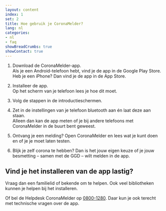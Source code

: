 ```yaml
---
layout: content
index: 1
set: 2
title: Hoe gebruik je CoronaMelder?
lang: nl
categories:
- nl
- faq
showBreadCrumbs: true
showContact: true
--- 
```

1. Download de CoronaMelder-app.<br />
Als je een Android-telefoon hebt, vind je de app in de Google Play Store.<br />
Heb je een iPhone? Dan vind je de app in de App Store.<br />

2. Installeer de app.<br />
Op het scherm van je telefoon lees je hoe dit moet.<br />

3. Volg de stappen in de introductieschermen.

4. Zet in de instellingen van je telefoon bluetooth aan én laat deze aan staan.<br />
Alleen dan kan de app meten of je bij andere telefoons met CoronaMelder in de buurt bent geweest.<br />

5. Ontvang je een melding? Open CoronaMelder en lees wat je kunt doen en of je je moet laten testen.<br />

6. Blijk je zelf corona te hebben? Dan is het jouw eigen keuze of je jouw besmetting – samen met de GGD – wilt melden in de app.


## Vind je het installeren van de app lastig?
Vraag dan een familielid of bekende om te helpen.
Ook veel bibliotheken kunnen je helpen bij het installeren.

Of bel de Helpdesk CoronaMelder op <a href="tel:08001280">0800-1280</a>.
Daar kun je ook terecht met technische vragen over de app.
